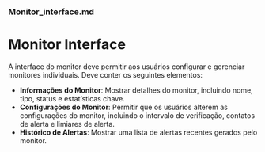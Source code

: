 ### Monitor_interface.md

# Monitor Interface

A interface do monitor deve permitir aos usuários configurar e gerenciar monitores individuais. Deve conter os seguintes elementos:

- **Informações do Monitor**: Mostrar detalhes do monitor, incluindo nome, tipo, status e estatísticas chave.
- **Configurações do Monitor**: Permitir que os usuários alterem as configurações do monitor, incluindo o intervalo de verificação, contatos de alerta e limiares de alerta.
- **Histórico de Alertas**: Mostrar uma lista de alertas recentes gerados pelo monitor.
